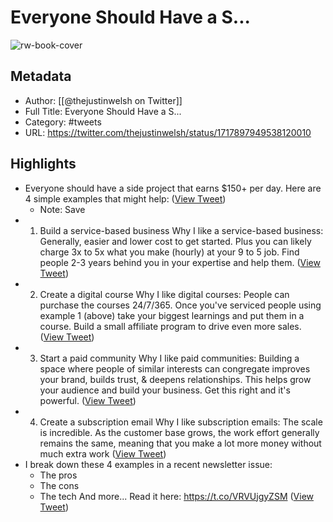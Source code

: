 # Everyone Should Have a S...

![rw-book-cover](https://pbs.twimg.com/profile_images/1365425625616556045/NDhia9nF.jpg)

## Metadata
- Author: [[@thejustinwelsh on Twitter]]
- Full Title: Everyone Should Have a S...
- Category: #tweets
- URL: https://twitter.com/thejustinwelsh/status/1717897949538120010

## Highlights
- Everyone should have a side project that earns $150+ per day.
  Here are 4 simple examples that might help: ([View Tweet](https://twitter.com/thejustinwelsh/status/1717897949538120010))
    - Note: Save
- 1. Build a service-based business
  Why I like a service-based business: 
  Generally, easier and lower cost to get started.
  Plus you can likely charge 3x to 5x what you make (hourly) at your 9 to 5 job.
  Find people 2-3 years behind you in your expertise and help them. ([View Tweet](https://twitter.com/thejustinwelsh/status/1717897972438991331))
- 2. Create a digital course
  Why I like digital courses: 
  People can purchase the courses 24/7/365.
  Once you've serviced people using example 1 (above) take your biggest learnings and put them in a course.
  Build a small affiliate program to drive even more sales. ([View Tweet](https://twitter.com/thejustinwelsh/status/1717897995465666819))
- 3. Start a paid community
  Why I like paid communities:
  Building a space where people of similar interests can congregate improves your brand, builds trust, & deepens relationships.
  This helps grow your audience and build your business.
  Get this right and it's powerful. ([View Tweet](https://twitter.com/thejustinwelsh/status/1717898019478159758))
- 4. Create a subscription email
  Why I like subscription emails:
  The scale is incredible. 
  As the customer base grows, the work effort generally remains the same, meaning that you make a lot more money without much extra work ([View Tweet](https://twitter.com/thejustinwelsh/status/1717898041791832388))
- I break down these 4 examples in a recent newsletter issue:
  - The pros
  - The cons
  - The tech
  And more...
  Read it here: https://t.co/VRVUjgyZSM ([View Tweet](https://twitter.com/thejustinwelsh/status/1717898064193544642))
